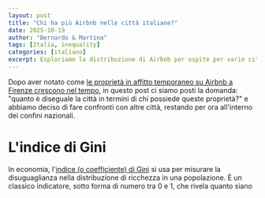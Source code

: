```yaml
---
layout: post
title: "Chi ha più Airbnb nelle città italiane?"
date: 2025-10-19
author: "Bernardo & Martina"
tags: [Italia, inequality]
categories: [italiano]
excerpt: Esploriamo la distribuzione di Airbnb per ospite per varie città
---
```


Dopo aver notato come [le proprietà in affitto temporaneo su Airbnb a Firenze crescono nel tempo](https://bernomone.github.io/citybreaking/italiano/2025/09/30/andamenti-temporali-firenze.html), in questo post ci siamo posti la domanda: "quanto è diseguale la città in termini di chi possiede queste proprietà?" e abbiamo deciso di fare confronti con altre città, restando per ora all'interno dei confini nazionali.

# L'indice di Gini 

In economia, l'[indice (o coefficiente) di Gini](https://it.wikipedia.org/wiki/Coefficiente_di_Gini) si usa per misurare la disuguaglianza nella distribuzione di ricchezza in una popolazione. È un classico indicatore, sotto forma di numero tra 0 e 1, che rivela quanto siano 